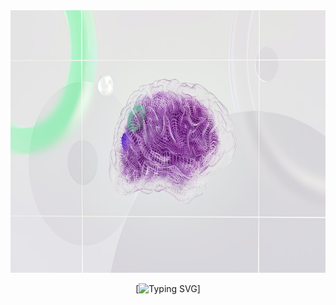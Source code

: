 <div align="left">
  
<img src="https://github.com/RolfLobo/RolfLobo/blob/main/pexels-google-deepmind-17483868.jpg" alt="AI Brain" style="height: 30em; width:300em; align:'left';"/>

</div>

<div align="center">
  
[![Typing SVG](https://readme-typing-svg.demolab.com?font=Fira+Code&size=35&pause=1000&color=D0A176&center=true&vCenter=true&random=false&width=500&height=70&lines=Hey+there+%F0%9F%9A%80;I'm+Rolf+Lobo)]

</div>
